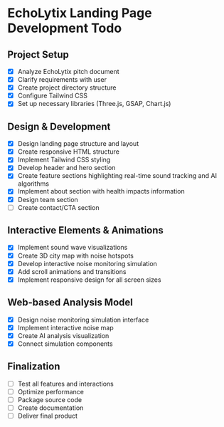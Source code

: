 # EchoLytix Landing Page Development Todo

## Project Setup
- [x] Analyze EchoLytix pitch document
- [x] Clarify requirements with user
- [x] Create project directory structure
- [x] Configure Tailwind CSS
- [x] Set up necessary libraries (Three.js, GSAP, Chart.js)

## Design & Development
- [x] Design landing page structure and layout
- [x] Create responsive HTML structure
- [x] Implement Tailwind CSS styling
- [x] Develop header and hero section
- [x] Create feature sections highlighting real-time sound tracking and AI algorithms
- [x] Implement about section with health impacts information
- [x] Design team section
- [ ] Create contact/CTA section

## Interactive Elements & Animations
- [x] Implement sound wave visualizations
- [x] Create 3D city map with noise hotspots
- [x] Develop interactive noise monitoring simulation
- [x] Add scroll animations and transitions
- [x] Implement responsive design for all screen sizes

## Web-based Analysis Model
- [x] Design noise monitoring simulation interface
- [x] Implement interactive noise map
- [x] Create AI analysis visualization
- [x] Connect simulation components

## Finalization
- [ ] Test all features and interactions
- [ ] Optimize performance
- [ ] Package source code
- [ ] Create documentation
- [ ] Deliver final product
